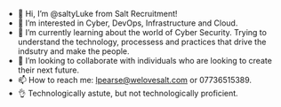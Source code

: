 - 👋 Hi, I’m @saltyLuke from Salt Recruitment!
- 👀 I’m interested in Cyber, DevOps, Infrastructure and Cloud. 
- 🌱 I’m currently learning about the world of Cyber Security. Trying to understand the technology, processess and practices that drive the indsutry and make the people. 
- 💞️ I’m looking to collaborate with individuals who are looking to create their next future. 
- 📫 How to reach me: lpearse@welovesalt.com or 07736515389. 
- 👌 Technologically astute, but not technologically proficient. 
<!---
saltyLuke/saltyLuke is a ✨ special ✨ repository because its `README.md` (this file) appears on your GitHub profile.
You can click the Preview link to take a look at your changes.
--->
